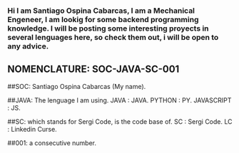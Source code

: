 ### Hi I am Santiago Ospina Cabarcas, I am a Mechanical Engeneer, I am lookig for some backend programming knowledge. I will be posting some interesting proyects in several lenguages here, so check them out, i will be open to any advice.

## NOMENCLATURE: SOC-JAVA-SC-001

##SOC: Santiago Ospina Cabarcas (My name).

##JAVA: The lenguage I am using.
  JAVA : JAVA.
  PYTHON : PY.
  JAVASCRIPT : JS.  

##SC:  which stands for Sergi Code, is the code base of.
  SC : Sergi Code.
  LC : Linkedin Curse.
  
##001: a consecutive number.




<!--
**sospin12/sospin12** is a ✨ _special_ ✨ repository because its `README.md` (this file) appears on your GitHub profile.

Here are some ideas to get you started:

- 🔭 I’m currently working on ...
- 🌱 I’m currently learning ...
- 👯 I’m looking to collaborate on ...
- 🤔 I’m looking for help with ...
- 💬 Ask me about ...
- 📫 How to reach me: ...
- 😄 Pronouns: ...
- ⚡ Fun fact: ...
-->
